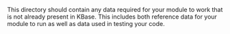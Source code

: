 This directory should contain any data required for your module to work that is not already present in KBase.
This includes both reference data for your module to run as well as data used in testing your code. 
